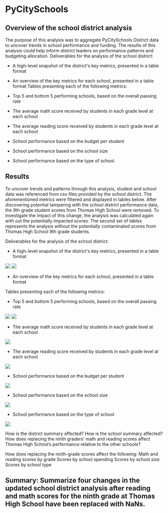 # PyCitySchools
## Overview of the school district analysis 
The purpose of this analysis was to aggregate PyCitySchools District data to uncover trends in school performance and funding.  The results of this analysis could help inform district leaders on performance patterns and budgeting allocation. 
Deliverables for the analysis of the school district: 

  * A high-level snapshot of the district's key metrics, presented in a table format
  * An overview of the key metrics for each school, presented in a table format
Tables presenting each of the following metrics:

  * Top 5 and bottom 5 performing schools, based on the overall passing rate
  * The average math score received by students in each grade level at each school
  * The average reading score received by students in each grade level at each school
  * School performance based on the budget per student
  * School performance based on the school size 
  * School performance based on the type of school

## Results 
To uncover trends and patterns through this analysis, student and school data was referenced from csv files provided by the school district.  The aforementioned metrics were filtered and displayed in tables below. After discovering potential tampering with the school district performance data, the 9th grade student scores from Thomas High School were removed. To investigate the impact of this change, the analysis was calculated again with out the potentially impacted scores. The second set of tables represents the analysis without the potentially contaminated scores from Thomas High School 9th grade students. 

Deliverables for the analysis of the school district: 

  * A high-level snapshot of the district's key metrics, presented in a table format

<img src=“Resources/district_summary_1.png”>
<img src=“Resources/district_summary_2.png”>

  * An overview of the key metrics for each school, presented in a table format

Tables presenting each of the following metrics:

  * Top 5 and bottom 5 performing schools, based on the overall passing rate

<img src=“Resources/top_five_overall_1.png”>

<img src=“Resources/bottom_five_overall_1.png”>

  * The average math score received by students in each grade level at each school

<img src=“Resources/avg_math_bygrade_1.png”>

  * The average reading score received by students in each grade level at each school

<img src=“Resources/avg_reading_bygrade_1.png”>


  * School performance based on the budget per student

<img src=“Resources/school_perf_by_student_budget_1.png”>

  * School performance based on the school size 

<img src=”Resources/school_perf_by_school_size_1.png”>

  * School performance based on the type of school

<img src=“Resources/school_perf_by_school_type_1.png”>


How is the district summary affected?
How is the school summary affected?
How does replacing the ninth graders’ math and reading scores affect Thomas High School’s performance relative to the other schools?

How does replacing the ninth-grade scores affect the following:
Math and reading scores by grade
Scores by school spending
Scores by school size
Scores by school type


## Summary: Summarize four changes in the updated school district analysis after reading and math scores for the ninth grade at Thomas High School have been replaced with NaNs.



